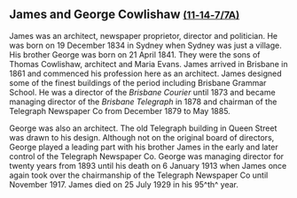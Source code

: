 ## James and George Cowlishaw <small>[(11‑14‑7/7A)](https://brisbane.discovereverafter.com/profile/31907506 "Go to Memorial Information" )</small>

James was an architect, newspaper proprietor, director and politician. He was born on 19 December 1834 in Sydney when Sydney was just a village. His brother George was born on 21 April 1841. They were the sons of Thomas Cowlishaw, architect and Maria Evans. James arrived in Brisbane in 1861 and commenced his profession here as an architect. James designed some of the finest buildings of the period including Brisbane Grammar School. He was a director of the  *Brisbane Courier* until 1873 and became managing director of the *Brisbane Telegraph* in 1878 and chairman of the Telegraph Newspaper Co from December 1879 to May 1885. 

George was also an architect. The old Telegraph building in Queen Street was drawn to his design. Although not on the original board of directors, George played a leading part with his brother James in the early and later control of the Telegraph Newspaper Co. George was managing director for twenty years from 1893 until his death on 6 January 1913 when James once again took over the chairmanship of the Telegraph Newspaper Co until November 1917. James died on 25 July 1929 in his 95^th^ year.
